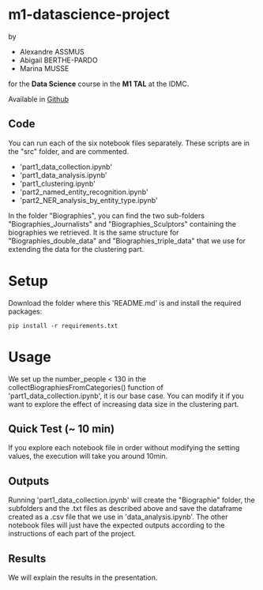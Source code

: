 # m1-datascience-project

by 
- Alexandre ASSMUS
- Abigail BERTHE-PARDO
- Marina MUSSE

for the **Data Science** course in the **M1 TAL** at the IDMC.

Available in [Github](https://github.com/marinmss/m1-datascience-project)

## Code

You can run each of the six notebook files separately. These scripts are in the "src" folder, and are commented.

- 'part1_data_collection.ipynb'
- 'part1_data_analysis.ipynb'
- 'part1_clustering.ipynb'
- 'part2_named_entity_recognition.ipynb'
- 'part2_NER_analysis_by_entity_type.ipynb'

In the folder "Biographies", you can find the two sub-folders "Biographies_Journalists" and "Biographies_Sculptors" containing the biographies we retrieved. It is the same structure for "Biographies_double_data" and "Biographies_triple_data" that we use for extending the data for the clustering part.

# Setup 

Download the folder where this 'README.md' is and install the required packages:

```
pip install -r requirements.txt
```

# Usage

We set up the number_people < 130 in the collectBiographiesFromCategories() function of 'part1_data_collection.ipynb', it is our base case. You can modify it if you want to explore the effect of increasing data size in the clustering part.

## Quick Test (~ 10 min)

If you explore each notebook file in order without modifying the setting values, the execution will take you around 10min.

## Outputs 

Running 'part1_data_collection.ipynb' will create the "Biographie" folder, the subfolders and the .txt files as described above and save the dataframe created as a .csv file that we use in 'data_analysis.ipynb'. The other notebook files will just have the expected outputs according to the instructions of each part of the project.

## Results 

We will explain the results in the presentation.



